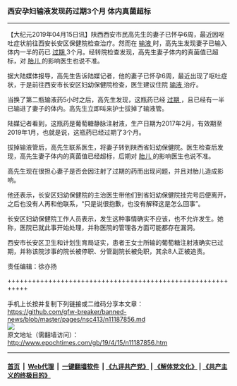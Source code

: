 ### 西安孕妇输液发现药过期3个月 体内真菌超标
------------------------

<p>
 【大纪元2019年04月15日讯】陕西西安市民高先生的妻子已怀孕6周，最近因呕吐症状前往西安长安区保健院检查治疗。然而在
 <a href="http://www.epochtimes.com/gb/tag/%E8%BE%93%E6%B6%B2.html">
  输液
 </a>
 时，高先生发现妻子已输入体内一半的药已
 <a href="http://www.epochtimes.com/gb/tag/%E8%BF%87%E6%9C%9F.html">
  过期
 </a>
 3个月。经转院检查发现，高先生妻子体内的真菌值已超标，对
 <a href="http://www.epochtimes.com/gb/tag/%E8%83%8E%E5%84%BF.html">
  胎儿
 </a>
 的影响医生也说不准。
</p>
<p>
 据大陆媒体报导，高先生告诉陆媒记者，他的妻子已怀孕6周，最近出现了呕吐症状，于是前往西安市长安区妇幼保健院检查，医生建议住院
 <a href="http://www.epochtimes.com/gb/tag/%E8%BE%93%E6%B6%B2.html">
  输液
 </a>
 治疗。
</p>
<p>
 当换了第二瓶输液药5小时之后，高先生发现，这瓶药已经
 <a href="http://www.epochtimes.com/gb/tag/%E8%BF%87%E6%9C%9F.html">
  过期
 </a>
 ，且已经有一半已输进了妻子的体内。高先生立即叫来护士拔掉了输液管。
</p>
<p>
 陆媒记者看到，这瓶药是葡萄糖静脉注射液，生产日期为2017年2月，有效期至2019年1月，也就是说，这瓶药已经过期了3个月。
</p>
<p>
 拔掉输液管后，高先生联系医生，将妻子转到陕西省妇幼保健院。医生检查后发现，高先生妻子体内的真菌值已经超标，后期对
 <a href="http://www.epochtimes.com/gb/tag/%E8%83%8E%E5%84%BF.html">
  胎儿
 </a>
 的影响医生也说不准。
</p>
<p>
 高先生现在很担心妻子是否会因注射了过期的药而出现问题，并且对胎儿造成影响。
</p>
<p>
 他还表示，长安区妇幼保健院的主治医生带他们到省妇幼保健院挂完号后便离开，之后也没有人再和他联系，“只是说很抱歉，也没有解释这是怎么回事”。
</p>
<p>
 长安区妇幼保健院工作人员表示，发生这种事情确实不应该，也不允许发生。她称，医院已就此事开始处理，并称医院的管理各方面可能都存在漏洞。
</p>
<p>
 西安市长安区卫生和计划生育局证实，患者王女士所输的葡萄糖注射液确实已过期，并称该院涉事的院长被停职、分管副院长被免职，其余8人正被追责。
</p>
<p>
 责任编辑：徐亦扬
</p>

+++++++++++++++++++++++++++++++++++++++++++++++++++++++++++<br/><br/>
手机上长按并复制下列链接或二维码分享本文章：<br/>
https://github.com/gfw-breaker/banned-news/blob/master/pages/nsc413/n11187856.md <br/>
<a href='https://github.com/gfw-breaker/banned-news/blob/master/pages/nsc413/n11187856.md'><img src='https://github.com/gfw-breaker/banned-news/blob/master/pages/nsc413/n11187856.md.png'/></a> <br/>
原文地址（需翻墙访问）：http://www.epochtimes.com/gb/19/4/15/n11187856.htm


------------------------
#### [首页](https://github.com/gfw-breaker/banned-news/blob/master/README.md) &nbsp;|&nbsp; [Web代理](https://github.com/labour-camp/helloworld) &nbsp;|&nbsp; [一键翻墙软件](https://github.com/gfw-breaker/nogfw/blob/master/README.md) &nbsp;| [《九评共产党》](https://github.com/gfw-breaker/9ping.md/blob/master/README.md#九评之一评共产党是什么) | [《解体党文化》](https://github.com/gfw-breaker/jtdwh.md/blob/master/README.md) | [《共产主义的终极目的》](https://github.com/gfw-breaker/gczydzjmd.md/blob/master/README.md)

